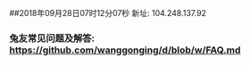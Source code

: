 ##2018年09月28日07时12分07秒 新址: 104.248.137.92
### 兔友常见问题及解答: https://github.com/wanggonging/d/blob/w/FAQ.md
